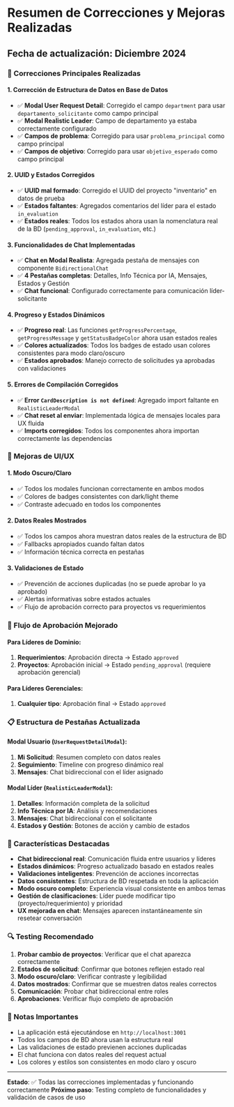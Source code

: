 # Resumen de Correcciones y Mejoras Realizadas

## Fecha de actualización: Diciembre 2024

### 🔧 Correcciones Principales Realizadas

#### 1. **Corrección de Estructura de Datos en Base de Datos**
- ✅ **Modal User Request Detail**: Corregido el campo `department` para usar `departamento_solicitante` como campo principal
- ✅ **Modal Realistic Leader**: Campo de departamento ya estaba correctamente configurado
- ✅ **Campos de problema**: Corregido para usar `problema_principal` como campo principal
- ✅ **Campos de objetivo**: Corregido para usar `objetivo_esperado` como campo principal

#### 2. **UUID y Estados Corregidos**
- ✅ **UUID mal formado**: Corregido el UUID del proyecto "inventario" en datos de prueba
- ✅ **Estados faltantes**: Agregados comentarios del líder para el estado `in_evaluation`
- ✅ **Estados reales**: Todos los estados ahora usan la nomenclatura real de la BD (`pending_approval`, `in_evaluation`, etc.)

#### 3. **Funcionalidades de Chat Implementadas**
- ✅ **Chat en Modal Realista**: Agregada pestaña de mensajes con componente `BidirectionalChat`
- ✅ **4 Pestañas completas**: Detalles, Info Técnica por IA, Mensajes, Estados y Gestión
- ✅ **Chat funcional**: Configurado correctamente para comunicación líder-solicitante

#### 4. **Progreso y Estados Dinámicos**
- ✅ **Progreso real**: Las funciones `getProgressPercentage`, `getProgressMessage` y `getStatusBadgeColor` ahora usan estados reales
- ✅ **Colores actualizados**: Todos los badges de estado usan colores consistentes para modo claro/oscuro
- ✅ **Estados aprobados**: Manejo correcto de solicitudes ya aprobadas con validaciones

#### 5. **Errores de Compilación Corregidos**
- ✅ **Error `CardDescription is not defined`**: Agregado import faltante en `RealisticLeaderModal`
- ✅ **Chat reset al enviar**: Implementada lógica de mensajes locales para UX fluida
- ✅ **Imports corregidos**: Todos los componentes ahora importan correctamente las dependencias

### 🎨 Mejoras de UI/UX

#### 1. **Modo Oscuro/Claro**
- ✅ Todos los modales funcionan correctamente en ambos modos
- ✅ Colores de badges consistentes con dark/light theme
- ✅ Contraste adecuado en todos los componentes

#### 2. **Datos Reales Mostrados**
- ✅ Todos los campos ahora muestran datos reales de la estructura de BD
- ✅ Fallbacks apropiados cuando faltan datos
- ✅ Información técnica correcta en pestañas

#### 3. **Validaciones de Estado**
- ✅ Prevención de acciones duplicadas (no se puede aprobar lo ya aprobado)
- ✅ Alertas informativas sobre estados actuales
- ✅ Flujo de aprobación correcto para proyectos vs requerimientos

### 🔄 Flujo de Aprobación Mejorado

#### Para Líderes de Dominio:
1. **Requerimientos**: Aprobación directa → Estado `approved`
2. **Proyectos**: Aprobación inicial → Estado `pending_approval` (requiere aprobación gerencial)

#### Para Líderes Gerenciales:
1. **Cualquier tipo**: Aprobación final → Estado `approved`

### 📋 Estructura de Pestañas Actualizada

#### Modal Usuario (`UserRequestDetailModal`):
1. **Mi Solicitud**: Resumen completo con datos reales
2. **Seguimiento**: Timeline con progreso dinámico real
3. **Mensajes**: Chat bidireccional con el líder asignado

#### Modal Líder (`RealisticLeaderModal`):
1. **Detalles**: Información completa de la solicitud
2. **Info Técnica por IA**: Análisis y recomendaciones
3. **Mensajes**: Chat bidireccional con el solicitante
4. **Estados y Gestión**: Botones de acción y cambio de estados

### 🚀 Características Destacadas

- **Chat bidireccional real**: Comunicación fluida entre usuarios y líderes
- **Estados dinámicos**: Progreso actualizado basado en estados reales
- **Validaciones inteligentes**: Prevención de acciones incorrectas
- **Datos consistentes**: Estructura de BD respetada en toda la aplicación
- **Modo oscuro completo**: Experiencia visual consistente en ambos temas
- **Gestión de clasificaciones**: Líder puede modificar tipo (proyecto/requerimiento) y prioridad
- **UX mejorada en chat**: Mensajes aparecen instantáneamente sin resetear conversación

### 🔍 Testing Recomendado

1. **Probar cambio de proyectos**: Verificar que el chat aparezca correctamente
2. **Estados de solicitud**: Confirmar que botones reflejen estado real
3. **Modo oscuro/claro**: Verificar contraste y legibilidad
4. **Datos mostrados**: Confirmar que se muestren datos reales correctos
5. **Comunicación**: Probar chat bidireccional entre roles
6. **Aprobaciones**: Verificar flujo completo de aprobación

### 📝 Notas Importantes

- La aplicación está ejecutándose en `http://localhost:3001`
- Todos los campos de BD ahora usan la estructura real
- Las validaciones de estado previenen acciones duplicadas
- El chat funciona con datos reales del request actual
- Los colores y estilos son consistentes en modo claro y oscuro

---
**Estado**: ✅ Todas las correcciones implementadas y funcionando correctamente
**Próximo paso**: Testing completo de funcionalidades y validación de casos de uso
